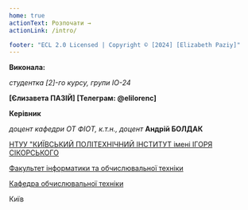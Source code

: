 ```yaml
---
home: true
actionText: Розпочати →
actionLink: /intro/

footer: "ECL 2.0 Licensed | Copyright © [2024] [Elizabeth Paziy]"
---
```



**Виконала:** 

*студентка [2]-го курсу, групи IO-24* 

**[Єлизавета ПАЗІЙ] [Телеграм: @elilorenc]**



**Керівник**

*доцент кафедри ОТ ФІОТ, к.т.н., доцент*<span padding-right:5em></span> **Андрій БОЛДАК** 

[НТУУ "КИЇВСЬКИЙ ПОЛІТЕХНІЧНИЙ ІНСТИТУТ імені ІГОРЯ СІКОРСЬКОГО](https://kpi.ua/)

[Факультет інформатики та обчислювальної техніки](https://fiot.kpi.ua/)

[Кафедра обчислювальної техніки](https://comsys.kpi.ua/)

Київ
